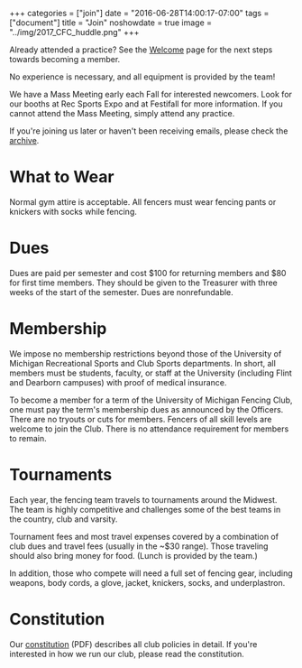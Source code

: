 +++
categories = ["join"]
date = "2016-06-28T14:00:17-07:00"
tags = ["document"]
title = "Join"
noshowdate = true
image = "../img/2017_CFC_huddle.png"
+++

<div class="alert alert-info" role="alert">Already attended a practice? See the <a href="../welcome/" class="alert-link">Welcome</a> page for the next steps towards becoming a member.</div>

No experience is necessary, and all equipment is provided by the team!

We have a Mass Meeting early each Fall for interested newcomers.
Look for our booths at Rec Sports Expo and at Festifall for more information.
If you cannot attend the Mass Meeting, simply attend any practice.

If you're joining us later or haven't been receiving emails, please check the [archive](../email-archive/).

# What to Wear
Normal gym attire is acceptable.
All fencers must wear fencing pants or knickers with socks while fencing.

# Dues
Dues are paid per semester and cost \$100 for returning members and \$80 for first time members.
They should be given to the Treasurer with three weeks of the start of the semester.
Dues are nonrefundable.

# Membership
We impose no membership restrictions beyond those of the University of Michigan Recreational Sports and Club Sports departments.
In short, all members must be students, faculty, or staff at the University (including Flint and Dearborn campuses) with proof of medical insurance.

To become a member for a term of the University of Michigan Fencing Club, one must pay the term's membership dues as announced by the Officers.
There are no tryouts or cuts for members.
Fencers of all skill levels are welcome to join the Club.
There is no attendance requirement for members to remain.

# Tournaments
Each year, the fencing team travels to tournaments around the Midwest.
The team is highly competitive and challenges some of the best teams in the country, club and varsity.

Tournament fees and most travel expenses covered by a combination of club dues and travel fees (usually in the ~\$30 range).
Those traveling should also bring money for food. (Lunch is provided by the team.)

In addition, those who compete will need a full set of fencing gear, including weapons, body cords, a glove, jacket, knickers, socks, and underplastron.

# Constitution
Our [constitution](../constitution.pdf) (PDF) describes all club policies in detail.
If you're interested in how we run our club, please read the constitution.
